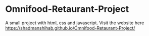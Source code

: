# Omnifood-Retaurant-Project
A small project with html, css and javascript.
Visit the website here
https://shadmanshihab.github.io/Omnifood-Retaurant-Project/
